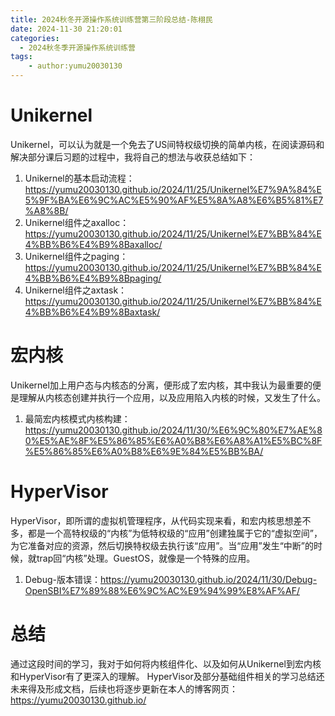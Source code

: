 ```yaml
---
title: 2024秋冬开源操作系统训练营第三阶段总结-陈栩民
date: 2024-11-30 21:20:01
categories:
  - 2024秋冬季开源操作系统训练营
tags:
    - author:yumu20030130
---
```



# Unikernel

Unikernel，可以认为就是一个免去了US间特权级切换的简单内核，在阅读源码和解决部分课后习题的过程中，我将自己的想法与收获总结如下：
1. Unikernel的基本启动流程：https://yumu20030130.github.io/2024/11/25/Unikernel%E7%9A%84%E5%9F%BA%E6%9C%AC%E5%90%AF%E5%8A%A8%E6%B5%81%E7%A8%8B/
2. Unikernel组件之axalloc：https://yumu20030130.github.io/2024/11/25/Unikernel%E7%BB%84%E4%BB%B6%E4%B9%8Baxalloc/
3. Unikernel组件之paging：https://yumu20030130.github.io/2024/11/25/Unikernel%E7%BB%84%E4%BB%B6%E4%B9%8Bpaging/
4. Unikernel组件之axtask：https://yumu20030130.github.io/2024/11/25/Unikernel%E7%BB%84%E4%BB%B6%E4%B9%8Baxtask/

# 宏内核

Unikernel加上用户态与内核态的分离，便形成了宏内核，其中我认为最重要的便是理解从内核态创建并执行一个应用，以及应用陷入内核的时候，又发生了什么。
1. 最简宏内核模式内核构建：https://yumu20030130.github.io/2024/11/30/%E6%9C%80%E7%AE%80%E5%AE%8F%E5%86%85%E6%A0%B8%E6%A8%A1%E5%BC%8F%E5%86%85%E6%A0%B8%E6%9E%84%E5%BB%BA/

# HyperVisor

HyperVisor，即所谓的虚拟机管理程序，从代码实现来看，和宏内核思想差不多，都是一个高特权级的“内核”为低特权级的“应用”创建独属于它的“虚拟空间”，为它准备对应的资源，然后切换特权级去执行该“应用”。当“应用”发生“中断”的时候，就trap回“内核”处理。GuestOS，就像是一个特殊的应用。

1. Debug-版本错误：https://yumu20030130.github.io/2024/11/30/Debug-OpenSBI%E7%89%88%E6%9C%AC%E9%94%99%E8%AF%AF/

# 总结

通过这段时间的学习，我对于如何将内核组件化、以及如何从Unikernel到宏内核和HyperVisor有了更深入的理解。
HyperVisor及部分基础组件相关的学习总结还未来得及形成文档，后续也将逐步更新在本人的博客网页：https://yumu20030130.github.io/